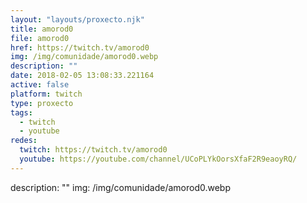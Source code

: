 ```yaml
---
layout: "layouts/proxecto.njk"
title: amorod0
file: amorod0
href: https://twitch.tv/amorod0
img: /img/comunidade/amorod0.webp
description: ""
date: 2018-02-05 13:08:33.221164
active: false
platform: twitch
type: proxecto
tags:
  - twitch
  - youtube
redes:
  twitch: https://twitch.tv/amorod0
  youtube: https://youtube.com/channel/UCoPLYkOorsXfaF2R9eaoyRQ/
---
```

description: ""
img: /img/comunidade/amorod0.webp
